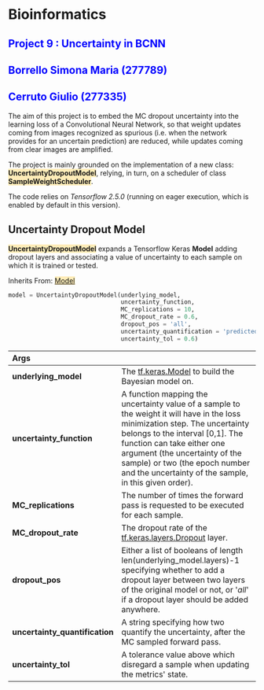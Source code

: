 # Bioinformatics

 ## <span style="color:blue">Project 9 : Uncertainty in BCNN </span>

## <span style="color:blue">Borrello Simona Maria (277789)</span>

## <span style="color:blue">Cerruto Giulio (277335)</span>

The aim of this project is to embed the MC dropout uncertainty into the learning loss of a Convolutional Neural Network, so that weight updates coming from images recognized as spurious  (i.e. when the network provides for an uncertain prediction) are reduced, while  updates coming from clear images are amplified.

The project is mainly grounded on the implementation of a new class: <span style="background-color: #ffecb8">**UncertaintyDropoutModel**</span>, relying, in turn, on a scheduler of class <span style="background-color: #ffecb8">**SampleWeightScheduler**</span>.

The code relies on *Tensorflow 2.5.0* (running on eager execution, which is enabled by default in this version).

## **Uncertainty Dropout Model**

<span style="background-color: #ffecb8">**UncertaintyDropoutModel**</span> expands a Tensorflow Keras **Model** adding dropout layers and associating a value of uncertainty to each sample on which it is trained or tested.

Inherits From: <span style="background-color: #ffecb8">[Model](https://www.tensorflow.org/api_docs/python/tf/keras/Model)</span>

```python
model = UncertaintyDropoutModel(underlying_model,
                                uncertainty_function,
                                MC_replications = 10,
                                MC_dropout_rate = 0.6,
                                dropout_pos = 'all',
                                uncertainty_quantification = 'predicted_class_variances',
                                uncertainty_tol = 0.6)
```

| **Args**                       |                                                              |
| :----------------------------- | :----------------------------------------------------------- |
| **underlying_model**           | The [tf.keras.Model](https://www.tensorflow.org/api_docs/python/tf/keras/Model) to build the Bayesian model on. |
| **uncertainty_function**       | A function mapping the uncertainty value of a sample to the weight it will have in the loss minimization step. The uncertainty belongs to the interval [0,1]. The function can take either one argument (the uncertainty of the sample) or two (the epoch number and the uncertainty of the sample, in this given order). |
| **MC_replications**            | The number of times the forward pass is requested to be executed for each sample. |
| **MC_dropout_rate**            | The dropout rate of the [tf.keras.layers.Dropout](https://www.tensorflow.org/api_docs/python/tf/keras/layers/Dropout) layer. |
| **dropout_pos**                | Either a list of booleans of length len(underlying_model.layers)-1 specifying whether to add a dropout layer between two layers of the original model or not, or '*all*' if a dropout layer should be added anywhere. |
| **uncertainty_quantification** | A string specifying how two quantify the uncertainty, after the MC sampled forward pass. |
| **uncertainty_tol**            | A tolerance value above which disregard a sample when updating the metrics' state. |










